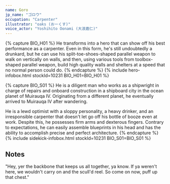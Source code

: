 ```yaml
---
name: Goro
jp_name: "ゴロウ"
occupation: "Carpenter"
illustrator: "oaks (おーくす)"
voice_actor: "Yoshihito Oonami (大浪嘉仁)"
---
```


{% capture BIO_H01 %}
He transforms into a hero that can show off his best performance as a carpenter.  Even in this form, he's still undoubtedly a drunkard, but he can use his split-toe-shoes-shaped parallel weapon to walk on vertically on walls, and then, using various tools from toolbox-shaped parallel weapon, build high quality walls and shelters at a speed that no normal person could do.
{% endcapture %}
{% include hero-infobox.html stockId=10231 BIO_H01=BIO_H01 %}

{% capture BIO_S01 %}
He is a diligent man who works as a shipwright in charge of repairs and onboard construction in a shipboard city in the ocean planet of Muirauqa IV. Originating from a different planet, he eventually arrived to Muirauqa IV after wandering.

He is a lewd optimist with a sloppy personality, a heavy drinker, and an irresponsible carpenter that doesn't let go off his bottle of booze even at work. Despite this, he possesses firm arms and dexterous fingers. Contrary to expectations, he can easily assemble blueprints in his head and has the ability to accomplish precise and perfect architecture.
{% endcapture %}
{% include sidekick-infobox.html stockId=10231 BIO_S01=BIO_S01 %}

## Notes

"Hey, yer the backbone that keeps us all together, ya know. If ya weren't here, we wouldn't carry on and the scull'd reel. So come on now, puff up that chest."
